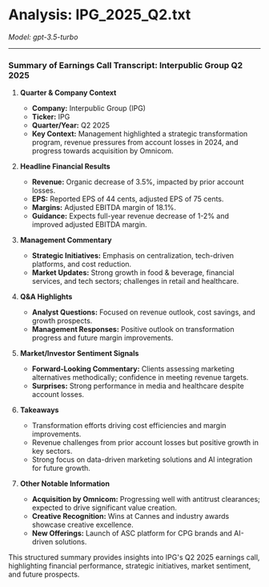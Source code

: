 # Analysis: IPG_2025_Q2.txt

*Model: gpt-3.5-turbo*

---

### Summary of Earnings Call Transcript: Interpublic Group Q2 2025

1. **Quarter & Company Context**
   - **Company:** Interpublic Group (IPG)
   - **Ticker:** IPG
   - **Quarter/Year:** Q2 2025
   - **Key Context:** Management highlighted a strategic transformation program, revenue pressures from account losses in 2024, and progress towards acquisition by Omnicom.

2. **Headline Financial Results**
   - **Revenue:** Organic decrease of 3.5%, impacted by prior account losses.
   - **EPS:** Reported EPS of 44 cents, adjusted EPS of 75 cents.
   - **Margins:** Adjusted EBITDA margin of 18.1%.
   - **Guidance:** Expects full-year revenue decrease of 1-2% and improved adjusted EBITDA margin.

3. **Management Commentary**
   - **Strategic Initiatives:** Emphasis on centralization, tech-driven platforms, and cost reduction.
   - **Market Updates:** Strong growth in food & beverage, financial services, and tech sectors; challenges in retail and healthcare.

4. **Q&A Highlights**
   - **Analyst Questions:** Focused on revenue outlook, cost savings, and growth prospects.
   - **Management Responses:** Positive outlook on transformation progress and future margin improvements.

5. **Market/Investor Sentiment Signals**
   - **Forward-Looking Commentary:** Clients assessing marketing alternatives methodically; confidence in meeting revenue targets.
   - **Surprises:** Strong performance in media and healthcare despite account losses.

6. **Takeaways**
   - Transformation efforts driving cost efficiencies and margin improvements.
   - Revenue challenges from prior account losses but positive growth in key sectors.
   - Strong focus on data-driven marketing solutions and AI integration for future growth.

7. **Other Notable Information**
   - **Acquisition by Omnicom:** Progressing well with antitrust clearances; expected to drive significant value creation.
   - **Creative Recognition:** Wins at Cannes and industry awards showcase creative excellence.
   - **New Offerings:** Launch of ASC platform for CPG brands and AI-driven solutions.

This structured summary provides insights into IPG's Q2 2025 earnings call, highlighting financial performance, strategic initiatives, market sentiment, and future prospects.